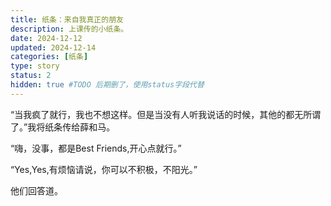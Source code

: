 ```yaml
---
title: 纸条：来自我真正的朋友
description: 上课传的小纸条。
date: 2024-12-12
updated: 2024-12-14
categories: [纸条]
type: story
status: 2
hidden: true #TODO 后期删了，使用status字段代替
---
```


“当我疯了就行，我也不想这样。但是当没有人听我说话的时候，其他的都无所谓了。”我将纸条传给薛和马。

“嗨，没事，都是Best Friends,开心点就行。”

“Yes,Yes,有烦恼请说，你可以不积极，不阳光。”

他们回答道。